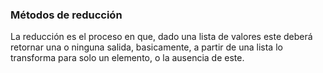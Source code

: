 ### Métodos de reducción


La reducción es el proceso en que, dado una lista de valores este deberá retornar una o ninguna salida, basicamente, a partir de una lista lo transforma para solo un elemento, o la ausencia de este.